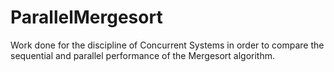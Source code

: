 # ParallelMergesort

Work done for the discipline of Concurrent Systems in order to compare the sequential and parallel performance of the Mergesort algorithm.
